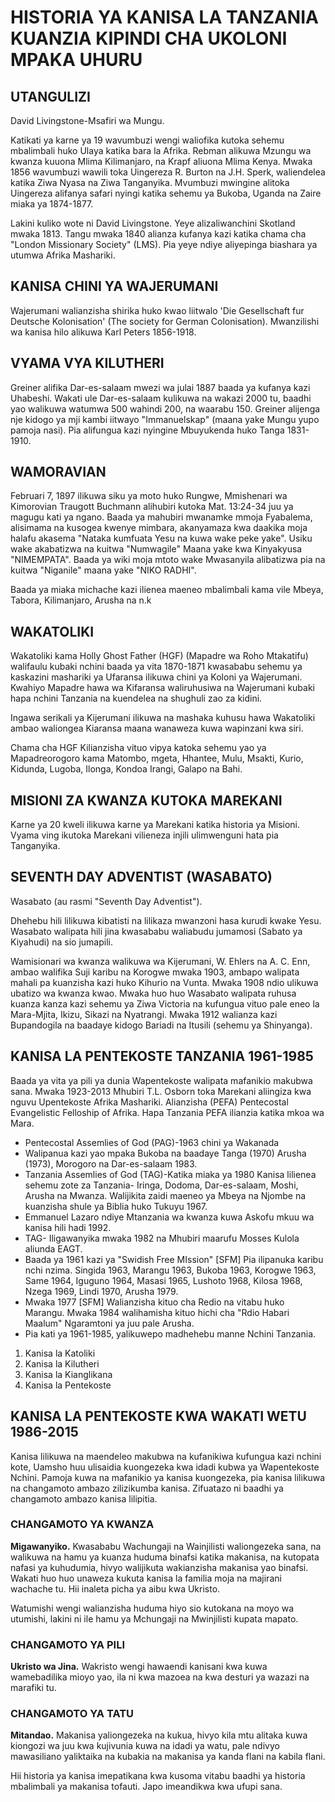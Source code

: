# HISTORIA YA KANISA LA TANZANIA KUANZIA KIPINDI CHA UKOLONI MPAKA UHURU

## UTANGULIZI 

David Livingstone-Msafiri wa Mungu.

Katikati ya karne ya 19 wavumbuzi wengi waliofika kutoka sehemu mbalimbali huko Ulaya katika bara la Afrika. Rebman alikuwa Mzungu wa kwanza kuuona Mlima Kilimanjaro, na Krapf aliuona Mlima Kenya. Mwaka 1856 wavumbuzi wawili toka Uingereza R. Burton na J.H. Sperk, waliendelea katika Ziwa Nyasa na Ziwa Tanganyika. Mvumbuzi mwingine alitoka Uingereza alifanya safari nyingi katika sehemu ya Bukoba, Uganda na Zaire miaka ya 1874-1877.

Lakini kuliko wote ni David Livingstone. Yeye alizaliwanchini Skotland mwaka 1813. Tangu mwaka 1840 alianza kufanya kazi katika chama cha "London Missionary Society" (LMS). Pia yeye ndiye aliyepinga biashara ya utumwa Afrika Mashariki.

## KANISA CHINI YA WAJERUMANI

Wajerumani walianzisha shirika huko kwao liitwalo 'Die Gesellschaft fur Deutsche Kolonisation' (The society for German Colonisation). Mwanzilishi wa kanisa hilo alikuwa Karl Peters 1856-1918.

## VYAMA VYA KILUTHERI

Greiner alifika Dar-es-salaam mwezi wa julai 1887 baada ya kufanya kazi Uhabeshi. Wakati ule Dar-es-salaam kulikuwa na wakazi 2000 tu, baadhi yao walikuwa watumwa 500 wahindi 200, na waarabu 150. Greiner alijenga nje kidogo ya mji kambi iitwayo "Immanuelskap" (maana yake Mungu yupo pamoja nasi). Pia alifungua kazi nyingine Mbuyukenda huko Tanga 1831-1910.
 
## WAMORAVIAN

Februari 7, 1897 ilikuwa siku ya moto huko Rungwe, Mmishenari wa Kimorovian Traugott Buchmann alihubiri kutoka Mat. 13:24-34 juu ya magugu kati ya ngano. Baada ya mahubiri mwanamke mmoja Fyabalema, alisimama na kusogea kwenye mimbara, akanyamaza kwa daakika moja halafu akasema "Nataka kumfuata Yesu na kuwa wake peke yake". Usiku wake akabatizwa na kuitwa "Numwagile" Maana yake kwa Kinyakyusa "NIMEMPATA". Baada ya wiki moja mtoto wake Mwasanyila alibatizwa pia na kuitwa "Niganile" maana yake "NIKO RADHI".

Baada ya miaka michache kazi ilienea maeneo mbalimbali kama vile Mbeya, Tabora, Kilimanjaro, Arusha na n.k

## WAKATOLIKI

Wakatoliki kama Holly Ghost Father (HGF) (Mapadre wa Roho Mtakatifu) walifaulu kubaki nchini baada ya vita 1870-1871 kwasababu sehemu ya kaskazini mashariki ya Ufaransa ilikuwa chini ya Koloni ya Wajerumani. Kwahiyo Mapadre hawa wa Kifaransa waliruhusiwa na Wajerumani kubaki hapa nchini Tanzania na kuendelea na shughuli zao za kidini. 

Ingawa serikali ya Kijerumani ilikuwa na mashaka kuhusu hawa Wakatoliki ambao waliongea Kiaransa maana wanaweza kuwa wapinzani kwa siri.

Chama cha HGF Kilianzisha vituo vipya katoka sehemu yao ya Mapadreorogoro kama Matombo, mgeta, Hhantee, Mulu, Msakti, Kurio, Kidunda, Lugoba, Ilonga, Kondoa Irangi, Galapo na Bahi.

## MISIONI ZA KWANZA KUTOKA MAREKANI 

Karne ya 20 kweli ilikuwa karne ya Marekani katika historia ya Misioni. Vyama ving ikutoka Marekani vilieneza injili ulimwenguni hata pia Tanganyika.

## SEVENTH DAY ADVENTIST (WASABATO)

Wasabato (au rasmi "Seventh Day Adventist").

Dhehebu hili lilikuwa kibatisti na lilikaza mwanzoni hasa kurudi kwake Yesu. Wasabato walipata hili jina kwasababu waliabudu jumamosi (Sabato ya Kiyahudi) na sio jumapili. 
 
Wamisionari wa kwanza walikuwa wa Kijerumani, W. Ehlers na A. C. Enn, ambao walifika Suji karibu na Korogwe mwaka 1903, ambapo walipata mahali pa kuanzisha kazi huko Kihurio na Vunta. Mwaka 1908 ndio ulikuwa ubatizo wa kwanza kwao. Mwaka huo huo Wasabato walipata ruhusa kuanza kanza kazi sehemu ya Ziwa Victoria na kufungua vituo pale eneo la Mara-Mjita, Ikizu, Sikazi na Nyatrangi. Mwaka 1912 walianza kazi Bupandogila na baadaye kidogo Bariadi na Itusili (sehemu ya Shinyanga).

## KANISA LA PENTEKOSTE TANZANIA 1961-1985

Baada ya vita ya pili ya dunia Wapentekoste walipata mafanikio makubwa sana. Mwaka 1923-2013 Mhubiri T.L. Osborn toka Marekani aliingiza kwa nguvu Upentekoste Afrika Mashariki. Alianzisha (PEFA) Pentecostal Evangelistic Felloship of Afrika. Hapa Tanzania PEFA ilianzia katika mkoa wa Mara.

* Pentecostal Assemlies of God (PAG)-1963 chini ya Wakanada
* Walipanua kazi yao mpaka Bukoba na baadaye Tanga (1970) Arusha (1973), Morogoro na Dar-es-salaam 1983.
* Tanzania Assemlies of God (TAG)-Katika miaka ya 1980 Kanisa lilienea sehemu zote za Tanzania- Iringa, Dodoma, Dar-es-salaam, Moshi, Arusha na Mwanza. Walijikita zaidi maeneo ya Mbeya na Njombe na kuanzisha shule ya Biblia huko Tukuyu 1967. 
* Emmanuel Lazaro ndiye Mtanzania wa kwanza kuwa Askofu mkuu wa kanisa hili hadi 1992.
* TAG- Iligawanyika mwaka 1982 na Mhubiri maarufu Mosses Kulola aliunda EAGT.
* Baada ya 1961 kazi ya "Swidish Free MIssion" [SFM] Pia ilipanuka karibu nchi nzima. Singida 1963, Marangu 1963, Bukoba 1963, Korogwe 1963, Same 1964, Iguguno 1964, Masasi 1965, Lushoto 1968, Kilosa 1968, Nzega 1969, Lindi 1970, Arusha 1979.
* Mwaka 1977 [SFM] Walianzisha kituo cha Redio na vitabu huko Marangu. Mwaka 1984 walihamisha kituo hichi cha "Rdio Habari Maalum" Ngaramtoni ya juu pale Arusha. 
* Pia kati ya 1961-1985, yalikuwepo madhehebu manne Nchini Tanzania.

1. Kanisa la Katoliki
2. Kanisa la Kilutheri
3. Kanisa la Kianglikana  
4. Kanisa la Pentekoste

## KANISA LA PENTEKOSTE KWA WAKATI WETU 1986-2015

Kanisa lilikuwa na maendeleo makubwa na kufanikiwa kufungua kazi nchini kote, Uamsho huu ulisaidia kuongezeka kwa idadi kubwa ya Wapentekoste Nchini. Pamoja kuwa na mafanikio ya kanisa kuongezeka, pia kanisa lilikuwa na changamoto ambazo zilizikumba kanisa. Zifuatazo ni baadhi ya changamoto ambazo kanisa lilipitia.

### CHANGAMOTO YA KWANZA

**Migawanyiko.** Kwasababu Wachungaji na Wainjilisti waliongezeka sana, na walikuwa na hamu ya kuanza huduma binafsi katika makanisa, na kutopata nafasi ya kuhudumia, hivyo walijikuta wakianzisha makanisa yao binafsi. Wakati huo huo unaweza kukuta kanisa la familia moja na majirani wachache tu. Hii inaleta picha ya aibu kwa Ukristo. 
    
Watumishi wengi walianzisha huduma hiyo sio kutokana na moyo wa utumishi, lakini ni ile hamu ya Mchungaji na Mwinjilisti kupata mapato.

### CHANGAMOTO YA PILI
  
**Ukristo wa Jina.** Wakristo wengi hawaendi kanisani kwa kuwa wamebadilika mioyo yao, ila ni kwa mazoea na kwa desturi ya wazazi na marafiki tu. 

### CHANGAMOTO YA TATU
  
**Mitandao.** Makanisa yaliongezeka na kukua, hivyo kila mtu alitaka kuwa kiongozi wa juu kwa kujivunia kuwa na idadi ya watu, pale ndivyo mawasiliano yaliktaika na kubakia na makanisa ya kanda flani na kabila flani. 

Hii historia ya kanisa imepatikana kwa kusoma vitabu baadhi ya historia mbalimbali ya makanisa tofauti. Japo imeandikwa kwa ufupi sana.                
